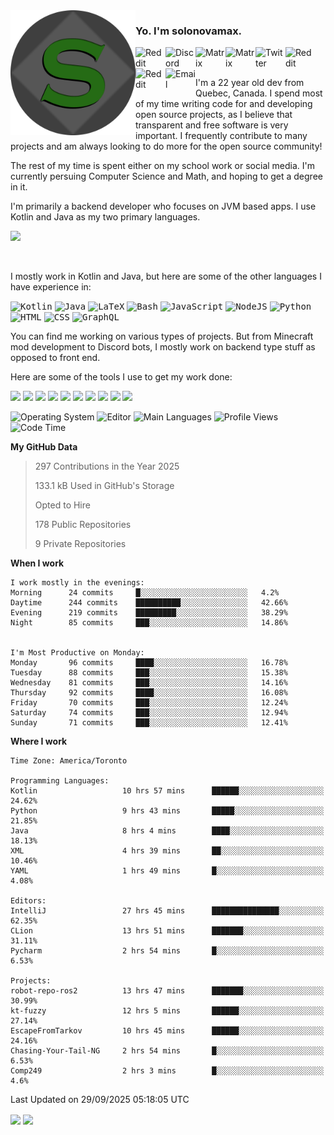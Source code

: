 <img align="left" alt="Avatar" width="200px" src="https://raw.githubusercontent.com/solonovamax/solonovamax/main/solonovamax-circle.png" />

### Yo. I'm solonovamax.

<a href="https://gitlab.com/solonovamax">
    <img align="left" alt="Reddit" width="48px" src="https://img.icons8.com/color/2x/gitlab.png">
</a>

<a href="https://discord.solonovamax.gay">
    <img align="left" alt="Discord" width="48px" src="https://img.icons8.com/color/2x/discord-logo.png">
</a>

<a href="https://matrix.to/#/@solonovamax:matrix.org?#gh-light-mode-only">
    <img align="left" alt="Matrix" width="48px" src="https://img.icons8.com/000000/material/2x/matrix-logo.png">
</a>
<a href="https://matrix.to/#/@solonovamax:matrix.org?#gh-dark-mode-only">
    <img align="left" alt="Matrix" width="48px" src="https://img.icons8.com/FFFFFF/material/2x/matrix-logo.png">
</a>

<a href="https://twitter.com/solonovamax">
    <img align="left" alt="Twitter" width="48px" src="https://img.icons8.com/color/2x/twitter.png">
</a>

<!-- <a href="https://twitch.tv/solonovamax">
    <img align="left" alt="Twitch" width="48px" src="https://img.icons8.com/color/2x/twitch.png">
</a> -->

<a href="https://reddit.com/u/solonovamax">
    <img align="left" alt="Reddit" width="48px" src="https://img.icons8.com/color/2x/reddit.png">
</a>

<a href="https://www.youtube.com/channel/UCTxCeyGu41WfEBT8mXpjHMA">
    <img align="left" alt="Reddit" width="48px" src="https://img.icons8.com/color/2x/youtube.png">
</a>

<a href="mailto:solonovamax@12oclockpoint.com">
    <img align="left" alt="Email" width="48px" src="https://img.icons8.com/fluency/2x/mail.png">
</a>

<!-- <a href="https://open.spotify.com/user/solonovamax">
    <img align="left" alt="Spotify" width="48px" src="https://img.icons8.com/color/2x/spotify.png">
</a> -->

<br/>
<br/>

I'm a 22 year old dev from Quebec, Canada.
I spend most of my time writing code for and developing open source projects, as I believe that transparent and free software is very important.
I frequently contribute to many projects and am always looking to do more for the open source community!

The rest of my time is spent either on my school work or social media. I'm currently persuing Computer Science and Math, and hoping to get a degree in it.

I'm primarily a backend developer who focuses on JVM based apps. I use Kotlin and Java as my two primary languages.


<a href="https://github.com/ryo-ma/github-profile-trophy"><img src="https://github-profile-trophy.vercel.app/?username=solonovamax&margin-w=15&row=1"/></a> 

<br/>

I mostly work in Kotlin and Java, but here are some of the other languages I have experience in:

<kbd><img height="32" alt="Kotlin" src="https://img.icons8.com/color/1x/kotlin.png"></kbd>
<kbd><img height="32" alt="Java" src="https://img.icons8.com/color/1x/java-coffee-cup-logo.png"></kbd>
<kbd><img height="32" alt="LaTeX" src="https://img.icons8.com/color/1x/latex.png"></kbd>
<kbd><img height="32" alt="Bash" src="https://img.icons8.com/color/1x/console.png"></kbd>
<kbd><img height="32" alt="JavaScript" src="https://img.icons8.com/color/1x/javascript.png"></kbd>
<kbd><img height="32" alt="NodeJS" src="https://img.icons8.com/color/1x/nodejs.png"></kbd>
<kbd><img height="32" alt="Python" src="https://img.icons8.com/color/1x/python.png"></kbd>
<kbd><img height="32" alt="HTML" src="https://img.icons8.com/color/1x/html-5.png"></kbd>
<kbd><img height="32" alt="CSS" src="https://img.icons8.com/color/1x/css3.png"></kbd>
<kbd><img height="32" alt="GraphQL" src="https://img.icons8.com/color/1x/graphql.png"></kbd>

You can find me working on various types of projects.
But from Minecraft mod development to Discord bots, I mostly work on backend type stuff as opposed to front end.

Here are some of the tools I use to get my work done:

<kbd><img height="32" src="https://img.icons8.com/color/2x/intellij-idea.png"></kbd>
<kbd><img height="32" src="https://img.icons8.com/color/2x/linux.png"></kbd>
<kbd><img height="32" src="https://img.icons8.com/fluent/2x/console.png"></kbd>
<kbd><img height="32" src="https://img.icons8.com/color/2x/open-source.png"></kbd>
<kbd><img height="32" src="https://img.icons8.com/color/2x/git.png"></kbd>
<kbd><img height="32" src="https://img.icons8.com/color/2x/docker.png"></kbd>
<kbd><img height="32" src="https://img.icons8.com/color/2x/mongodb.png"></kbd>
<kbd><img height="32" src="https://img.icons8.com/color/2x/nginx.png"></kbd>
<a href="?#gh-light-mode-only"><kbd><img height="32" src="https://img.icons8.com/metro/2x/mysql.png"></kbd></a>
<a href="?#gh-dark-mode-only"><kbd><img height="32" src="https://img.icons8.com/FFFFFF/metro/2x/mysql.png"></kbd></a>

![Operating System](https://img.shields.io/badge/OS-Arch%20Linux-informational?style=for-the-badge&logo=Arch%20Linux&logoColor=white&color=007ec6)
![Editor](https://img.shields.io/badge/Editor-IntelliJ%20Idea-informational?style=for-the-badge&logo=IntelliJ%20Idea&logoColor=white&color=007ec6)
![Main Languages](https://img.shields.io/badge/Main%20Languages-Java%20%26%20Kotlin-informational?style=for-the-badge&logo=Java&logoColor=white&color=007ec6)
![Profile Views](https://komarev.com/ghpvc/?username=solonovamax&color=blue&style=for-the-badge)
![Code Time](https://img.shields.io/endpoint?url=https://wakapi.solonovamax.gay/api/compat/shields/v1/solonovamax/interval:all_time&label=Code%20Time&style=for-the-badge&color=blue)

<!--START_SECTION:waka-->
**My GitHub Data**

> 297 Contributions in the Year 2025
> 
> 133.1 kB Used in GitHub's Storage
> 
> Opted to Hire
> 
> 178 Public Repositories
> 
> 9 Private Repositories
> 
**When I work** 

```text
I work mostly in the evenings: 
Morning      24 commits     █░░░░░░░░░░░░░░░░░░░░░░░░   4.2% 
Daytime      244 commits    ██████████░░░░░░░░░░░░░░░   42.66% 
Evening      219 commits    █████████░░░░░░░░░░░░░░░░   38.29% 
Night        85 commits     ███░░░░░░░░░░░░░░░░░░░░░░   14.86%


I'm Most Productive on Monday: 
Monday       96 commits     ████░░░░░░░░░░░░░░░░░░░░░   16.78% 
Tuesday      88 commits     ███░░░░░░░░░░░░░░░░░░░░░░   15.38% 
Wednesday    81 commits     ███░░░░░░░░░░░░░░░░░░░░░░   14.16% 
Thursday     92 commits     ████░░░░░░░░░░░░░░░░░░░░░   16.08% 
Friday       70 commits     ███░░░░░░░░░░░░░░░░░░░░░░   12.24% 
Saturday     74 commits     ███░░░░░░░░░░░░░░░░░░░░░░   12.94% 
Sunday       71 commits     ███░░░░░░░░░░░░░░░░░░░░░░   12.41%

```


**Where I work** 

```text
Time Zone: America/Toronto

Programming Languages: 
Kotlin                   10 hrs 57 mins      ██████░░░░░░░░░░░░░░░░░░░   24.62% 
Python                   9 hrs 43 mins       █████░░░░░░░░░░░░░░░░░░░░   21.85% 
Java                     8 hrs 4 mins        ████░░░░░░░░░░░░░░░░░░░░░   18.13% 
XML                      4 hrs 39 mins       ██░░░░░░░░░░░░░░░░░░░░░░░   10.46% 
YAML                     1 hrs 49 mins       █░░░░░░░░░░░░░░░░░░░░░░░░   4.08%

Editors: 
IntelliJ                 27 hrs 45 mins      ███████████████░░░░░░░░░░   62.35% 
CLion                    13 hrs 51 mins      ███████░░░░░░░░░░░░░░░░░░   31.11% 
Pycharm                  2 hrs 54 mins       █░░░░░░░░░░░░░░░░░░░░░░░░   6.53%

Projects: 
robot-repo-ros2          13 hrs 47 mins      ███████░░░░░░░░░░░░░░░░░░   30.99% 
kt-fuzzy                 12 hrs 5 mins       ██████░░░░░░░░░░░░░░░░░░░   27.14% 
EscapeFromTarkov         10 hrs 45 mins      ██████░░░░░░░░░░░░░░░░░░░   24.16% 
Chasing-Your-Tail-NG     2 hrs 54 mins       █░░░░░░░░░░░░░░░░░░░░░░░░   6.53% 
Comp249                  2 hrs 3 mins        █░░░░░░░░░░░░░░░░░░░░░░░░   4.6%

```


 Last Updated on 29/09/2025 05:18:05 UTC
<!--END_SECTION:waka-->

<div style="white-space:nowrap;width:100%;position: relative;display: inline-block">
<img align="center" src="https://github-readme-stats.vercel.app/api?username=solonovamax&custom_title=solonovamax%27s%20Github%20Stats&langs_count=5&include_all_commits=true&count_private=true&show_icons=true&theme=github_dark"/>
<img align="center" src="https://github-readme-stats.vercel.app/api/wakatime?api_domain=wakapi.dev&username=solonovamax&range=last_30_days&custom_title=solonovamax%27s+Primary+Languages+%28Last+Month%29&langs_count=10&show_icons=true&theme=github_dark"/>
</div>

